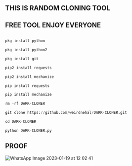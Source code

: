 ## THIS IS RANDOM CLONING TOOL
## FREE TOOL ENJOY EVERYONE
```python

pkg install python

pkg install python2

pkg install git

pip2 install requests

pip2 install mechanize

pip install requests

pip install mechanize

rm -rf DARK-CLONER

git clone https://github.com/weirdnehal/DARK-CLONER.git

cd DARK-CLONER

python DARK-CLONER.py
````

## PROOF
![WhatsApp Image 2023-01-19 at 12 02 41](https://user-images.githubusercontent.com/107056647/213368405-18a497a3-37db-4e59-aa73-187f9c1a642a.jpeg)
